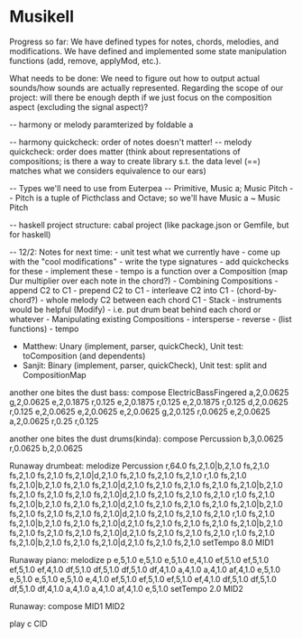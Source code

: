 # Musikell

Progress so far: We have defined types for notes, chords, melodies, and modifications. We have defined and implemented some state
manipulation functions (add, remove, applyMod, etc.).

What needs to be done: We need to figure out how to output actual sounds/how sounds are actually represented. Regarding the scope
of our project: will there be enough depth if we just focus on the composition aspect (excluding the signal aspect)?


-- harmony or melody paramterized by foldable a


-- harmony quickcheck: order of notes doesn't matter!
-- melody quickcheck: order does matter (think about representations of compositions; is there a way to create library s.t. the data level (==) matches what we considers equivalence to our ears)

-- Types we'll need to use from Euterpea
-- Primitive, Music a; Music Pitch
-- Pitch is a tuple of Picthclass and Octave; so we'll have Music a ~ Music Pitch

-- haskell project structure: cabal project (like package.json or Gemfile, but for haskell)


-- 12/2: Notes for next time:
    - unit test what we currently have
    - come up with the "cool modifications"
        - write the type signatures
        - add quickchecks for these
        - implement these
    - tempo is a function over a Composition (map Dur multiplier over each note in the chord?)
    - Combining Compositions
        - append C2 to C1
        - prepend C2 to C1
        - interleave C2 into C1
            - (chord-by-chord?)
            - whole melody C2 between each chord C1
        - Stack
            - instruments would be helpful (Modify)
            - i.e. put drum beat behind each chord or whatever
    - Manipulating existing Compositions
        - intersperse
        - reverse
        - (list functions)
        - tempo


- Matthew: Unary (implement, parser, quickCheck),
            Unit test: toComposition (and dependents)
- Sanjit: Binary (implement, parser, quickCheck),
            Unit test: split and CompositionMap


another one bites the dust bass: compose ElectricBassFingered a,2,0.0625 g,2,0.0625 e,2,0.1875 r,0.125 e,2,0.1875 r,0.125 e,2,0.1875 r,0.125 d,2,0.0625 r,0.125 e,2,0.0625 e,2,0.0625 e,2,0.0625 g,2,0.125 r,0.0625 e,2,0.0625 a,2,0.0625 r,0.25 r,0.125

another one bites the dust drums(kinda): compose Percussion b,3,0.0625 r,0.0625 b,2,0.0625

Runaway drumbeat:
melodize Percussion r,64.0 fs,2,1.0|b,2,1.0 fs,2,1.0 fs,2,1.0 fs,2,1.0 fs,2,1.0|d,2,1.0 fs,2,1.0 fs,2,1.0 fs,2,1.0 r,1.0 fs,2,1.0 fs,2,1.0|b,2,1.0 fs,2,1.0 fs,2,1.0|d,2,1.0 fs,2,1.0 fs,2,1.0 fs,2,1.0 fs,2,1.0|b,2,1.0 fs,2,1.0 fs,2,1.0 fs,2,1.0 fs,2,1.0|d,2,1.0 fs,2,1.0 fs,2,1.0 fs,2,1.0 r,1.0 fs,2,1.0 fs,2,1.0|b,2,1.0 fs,2,1.0 fs,2,1.0|d,2,1.0 fs,2,1.0 fs,2,1.0 fs,2,1.0 fs,2,1.0|b,2,1.0 fs,2,1.0 fs,2,1.0 fs,2,1.0 fs,2,1.0|d,2,1.0 fs,2,1.0 fs,2,1.0 fs,2,1.0 r,1.0 fs,2,1.0 fs,2,1.0|b,2,1.0 fs,2,1.0 fs,2,1.0|d,2,1.0 fs,2,1.0 fs,2,1.0 fs,2,1.0 fs,2,1.0|b,2,1.0 fs,2,1.0 fs,2,1.0 fs,2,1.0 fs,2,1.0|d,2,1.0 fs,2,1.0 fs,2,1.0 fs,2,1.0 r,1.0 fs,2,1.0 fs,2,1.0|b,2,1.0 fs,2,1.0 fs,2,1.0|d,2,1.0 fs,2,1.0 fs,2,1.0
setTempo 8.0 MID1

Runaway piano:
melodize p e,5,1.0 e,5,1.0 e,5,1.0 e,4,1.0 ef,5,1.0 ef,5,1.0 ef,5,1.0 ef,4,1.0 df,5,1.0 df,5,1.0 df,5,1.0 df,4,1.0 a,4,1.0 a,4,1.0 af,4,1.0 e,5,1.0 e,5,1.0 e,5,1.0 e,5,1.0 e,4,1.0 ef,5,1.0 ef,5,1.0 ef,5,1.0 ef,4,1.0 df,5,1.0 df,5,1.0 df,5,1.0 df,4,1.0 a,4,1.0 a,4,1.0 af,4,1.0 e,5,1.0
setTempo 2.0 MID2

Runaway:
compose MID1 MID2

play c CID
